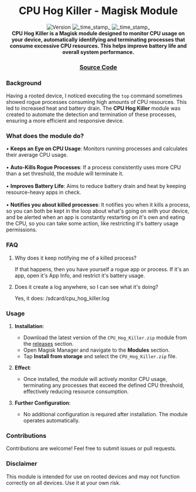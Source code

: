 <h1 align="center">CPU Hog Killer - Magisk Module</h1>

<div align="center">
  <!-- Version -->
    <img src="https://img.shields.io/badge/Version-v1.0-blue.svg?longCache=true&style=popout-square"
      alt="Version" />
  <!-- Last Updated -->
    <img src="https://img.shields.io/badge/Updated-October%2014,%202024-green.svg?longCache=true&style=flat-square"
      alt="_time_stamp_" />
  <!-- Min Magisk -->
    <img src="https://img.shields.io/badge/MinMagisk-24.0-red.svg?longCache=true&style=flat-square"
      alt="_time_stamp_" />
</div>

<div align="center">
  <strong>CPU Hog Killer is a Magisk module designed to monitor CPU usage on your device, automatically identifying and terminating processes that consume excessive CPU resources. This helps improve battery life and overall system performance.</strong>
</div>

<div align="center">
  <h3>
    <a href="https://github.com/Durocks/CPU-Hog-Killer">
      Source Code
    </a>
  </h3>
</div>

### Background
Having a rooted device, I noticed executing the <code>top</code> command sometimes showed rogue processes consuming high amounts of CPU resources. This led to increased heat and battery drain. The **CPU Hog Killer** module was created to automate the detection and termination of these processes, ensuring a more efficient and responsive device.

### What does the module do?
• **Keeps an Eye on CPU Usage**: Monitors running processes and calculates their average CPU usage.<br><br>
• **Auto-Kills Rogue Processes**: If a process consistently uses more CPU than a set threshold, the module will terminate it.<br><br>
• **Improves Battery Life**: Aims to reduce battery drain and heat by keeping resource-heavy apps in check.<br><br>
• **Notifies you about killed processes**: It notifies you when it kills a process, so you can both be kept in the loop about what's going on with your device, and be alerted when an app is constantly restarting on it's own and eating the CPU, so you can take some action, like restricting it's battery usage permissions.

### FAQ
1. Why does it keep notifying me of a killed process?

    If that happens, then you have yourself a rogue app or process. If it's an app, open it's App Info, and restrict it's battery usage.

2. Does it create a log anywhere, so I can see what it's doing?

    Yes, it does: /sdcard/cpu_hog_killer.log

### Usage
1. **Installation**:
   - Download the latest version of the `CPU_Hog_Killer.zip` module from the <a href="https://github.com/Durocks/CPU-Hog-Killer/releases/">releases</a> section.
   - Open Magisk Manager and navigate to the **Modules** section.
   - Tap **Install from storage** and select the `CPU_Hog_Killer.zip` file.

2. **Effect**:
   - Once installed, the module will actively monitor CPU usage, terminating any processes that exceed the defined CPU threshold, effectively reducing resource consumption.

3. **Further Configuration**:
   - No additional configuration is required after installation. The module operates automatically.

### Contributions
Contributions are welcome! Feel free to submit issues or pull requests.

### Disclaimer
This module is intended for use on rooted devices and may not function correctly on all devices. Use it at your own risk.
